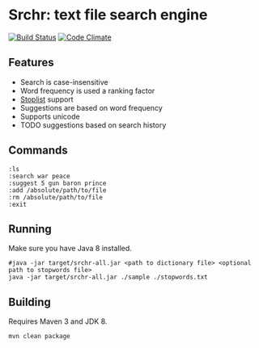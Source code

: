# Srchr: text file search engine 
[![Build Status](https://travis-ci.org/thedotedge/srchr.svg?branch=master)](https://travis-ci.org/thedotedge/srchr) [![Code Climate](https://codeclimate.com/github/thedotedge/srchr/badges/gpa.svg)](https://codeclimate.com/github/thedotedge/srchr) 


## Features

* Search is case-insensitive
* Word frequency is used a ranking factor
* [Stoplist](stopwords.txt) support
* Suggestions are based on word frequency
* Supports unicode
* TODO suggestions based on search history

## Commands
```
:ls
:search war peace
:suggest 5 gun baron prince
:add /absolute/path/to/file
:rm /absolute/path/to/file
:exit
```

## Running
Make sure you have Java 8 installed.
```
#java -jar target/srchr-all.jar <path to dictionary file> <optional path to stopwords file>
java -jar target/srchr-all.jar ./sample ./stopwords.txt
```

## Building
Requires Maven 3 and JDK 8.
```
mvn clean package
```
